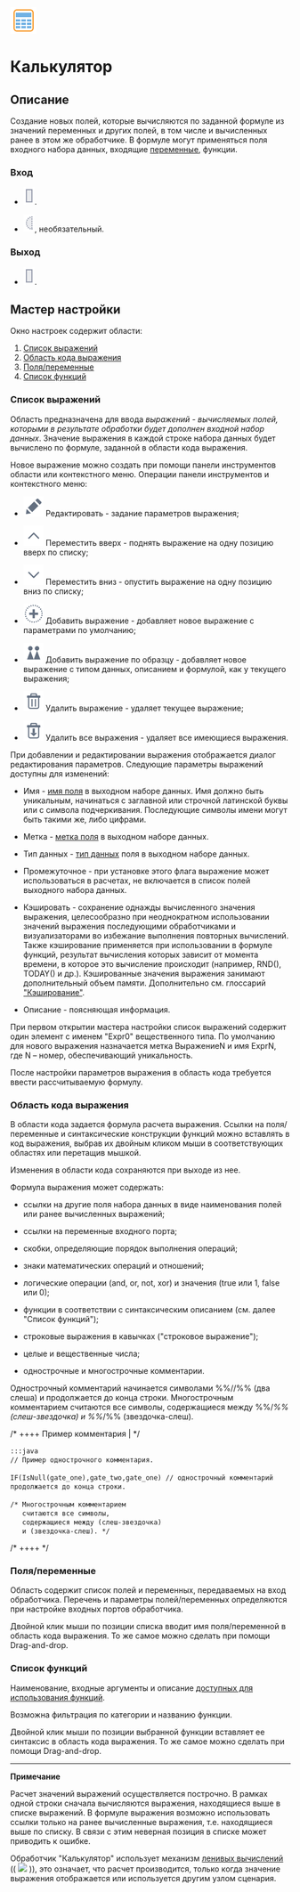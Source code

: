 ![ ](../../media/app/vendors/calcdata.svg) 
# Калькулятор

## Описание

Создание новых полей, которые вычисляются по заданной формуле из значений переменных и других полей, в том числе и вычисленных ранее в этом же обработчике. В формуле могут применяться поля входного набора данных, входящие [переменные](../../app/glossary/variables.md), функции.

### Вход


*  ![](../../media/app/icons/ports/output_table_inactive.svg).

*  ![](../../media/app/icons/ports/optional_input_variable_inactive.svg), необязательный.

### Выход 


*  ![](../../media/app/icons/ports/output_table_inactive.svg).

## Мастер настройки

Окно настроек содержит области:

 1.  [Список выражений](#список_выражений)
 2.  [Область кода выражения](#область_кода_выражения)
 3.  [Поля/переменные](#поляпеременные)
 4.  [Список функций](#список_функций)

### Список выражений


Область предназначена для ввода *выражений - вычисляемых полей, которыми в результате обработки будет дополнен входной набор данных*. Значение выражения в каждой строке набора данных будет вычислено по формуле, заданной в области кода выражения.

Новое выражение можно создать при помощи панели инструментов области или контекстного меню. Операции панели инструментов и контекстного меню: 

*  ![](../../media/app/icons/toolbar_18/toolbar_18_28.svg) Редактировать - задание параметров выражения; 

*  ![](../../media/app/icons/toolbar_18/toolbar_18_21.svg) Переместить вверх - поднять выражение на одну позицию вверх по списку;

*  ![](../../media/app/icons/toolbar_18/toolbar_18_20.svg) Переместить вниз - опустить выражение на одну позицию вниз по списку;

*  ![](../../media/app/icons/toolbar_18/toolbar_18_27.svg) Добавить выражение - добавляет новое выражение с параметрами по умолчанию;

*  ![](../../media/app/icons/toolbar_18/toolbar_18_112.svg) Добавить выражение по образцу - добавляет новое выражение с типом данных, описанием и формулой, как у текущего выражения;

*  ![](../../media/app/icons/toolbar_18/toolbar_18_8.svg) Удалить выражение - удаляет текущее выражение;

*  ![](../../media/app/icons/toolbar_18/toolbar_18_127.svg) Удалить все выражения - удаляет все имеющиеся выражения.

При добавлении и редактировании выражения отображается диалог редактирования параметров. Следующие параметры выражений доступны для изменений:
 

*  Имя - [имя поля](app/glossary/datasetfieldoptions#имя) в выходном наборе данных. Имя должно быть уникальным, начинаться с заглавной или строчной латинской буквы или с символа подчеркивания. Последующие символы имени могут быть такими же, либо цифрами. 

*  Метка - [метка поля](app/glossary/datasetfieldoptions#метка) в выходном наборе данных.

*  Тип данных - [тип данных](../../app/glossary/datatypes.md) поля в выходном наборе данных. 

*  Промежуточное - при установке этого флага выражение может использоваться в расчетах, не включается в список полей выходного набора данных.

*  Кэшировать - сохранение однажды вычисленного значения выражения, целесообразно при неоднократном использовании значений выражения последующими обработчиками и визуализаторами во избежание выполнения повторных вычислений. Также кэширование применяется при использовании в формуле функций, результат вычисления которых зависит от момента времени, в которое это вычисление происходит (например, RND(), TODAY() и др.). Кэшированные значения выражения занимают дополнительный объем памяти. Дополнительно см. глоссарий ["Кэширование"](../../app/glossary/caching.md).

*  Описание - поясняющая информация.

При первом открытии мастера настройки список выражений содержит один элемент с именем "Expr0" вещественного типа. По умолчанию для нового выражения назначается метка ВыражениеN и имя ExprN, где N – номер, обеспечивающий уникальность.

После настройки параметров выражения в область кода требуется ввести рассчитываемую формулу.

### Область кода выражения

В области кода задается формула расчета выражения. Ссылки на поля/переменные и синтаксические конструкции функций можно вставлять в код выражения, выбрав их двойным кликом мыши в соответствующих областях или перетащив мышкой. 

Изменения в области кода сохраняются при выходе из нее.

Формула выражения может содержать:


*  ссылки на другие поля набора данных в виде наименования полей или ранее вычисленных выражений;

*  ссылки на переменные входного порта;

*  скобки, определяющие порядок выполнения операций;

*  знаки математических операций и отношений;

*  логические операции (and, or, not, xor) и значения (true или 1, false или 0);

*  функции в соответствии с синтаксическим описанием (см. далее "Список функций");

*  строковые выражения в кавычках ("строковое выражение");

*  целые и вещественные числа;

*  однострочные и многострочные комментарии. 

Однострочный комментарий начинается символами %%//%% (два слеша) и продолжается до конца строки. Многострочным комментарием считаются все символы, содержащиеся между %%/*%% (слеш-звездочка) и %%*/%% (звездочка-слеш).

/* ++++ Пример комментария | */

	:::java
	// Пример однострочного комментария.
	
	IF(IsNull(gate_one),gate_two,gate_one) // однострочный комментарий продолжается до конца строки. 
	
	/* Многострочным комментарием 
	   считаются все символы,
	   содержащиеся между (слеш-звездочка)
	   и (звездочка-слеш). */ 
	

/* ++++ */
### Поля/переменные

Область содержит список полей и переменных, передаваемых на вход обработчика. Перечень и параметры полей/переменных определяются при настройке входных портов обработчика. 

Двойной клик мыши по позиции списка вводит имя поля/переменной в область кода выражения. То же самое можно сделать при помощи Drag-and-drop.


### Список функций

Наименование, входные аргументы и описание [доступных для использования функций](../../app/processors/transformation/calc/func.md). 

Возможна фильтрация по категории и названию функции.

Двойной клик мыши по позиции выбранной функции вставляет ее синтаксис в область кода выражения. То же самое можно сделать при помощи Drag-and-drop.

----

**Примечание**

Расчет значений выражений осуществляется построчно. В рамках одной строки сначала вычисляются выражения, находящиеся выше в списке выражений. В формуле выражения возможно использовать ссылки только на ранее вычисленные выражения, т.е. находящиеся выше по списку. В связи с этим неверная позиция в списке может приводить к ошибке.

Обработчик "Калькулятор" использует механизм [ленивых вычислений](../../app/glossary/lazyevaluation.md) (( ![](../../mediapage>app/glossary/lazyevaluation&noheader) )), это означает, что расчет производится, только когда значение выражения отображается или используется другим узлом сценария. 


